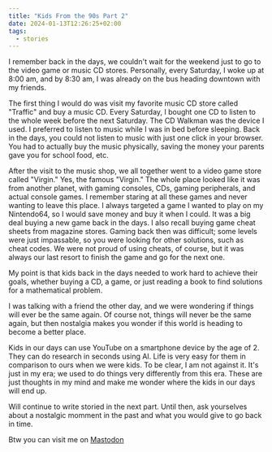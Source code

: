 ```yaml
---
title: "Kids From the 90s Part 2"
date: 2024-01-13T12:26:25+02:00
tags:
  - stories
---
```


I remember back in the days, we couldn't wait for the weekend just to go to the video game or music CD stores. Personally, every Saturday, I woke up at 8:00 am, and by 8:30 am, I was already on the bus heading downtown with my friends.

The first thing I would do was visit my favorite music CD store called "Traffic" and buy a music CD. Every Saturday, I bought one CD to listen to the whole week before the next Saturday. The CD Walkman was the device I used. I preferred to listen to music while I was in bed before sleeping. Back in the days, you could not listen to music with just one click in your browser. You had to actually buy the music physically, saving the money your parents gave you for school food, etc.

After the visit to the music shop, we all together went to a video game store called "Virgin." Yes, the famous "Virgin." The whole place looked like it was from another planet, with gaming consoles, CDs, gaming peripherals, and actual console games. I remember staring at all these games and never wanting to leave this place. I always targeted a game I wanted to play on my Nintendo64, so I would save money and buy it when I could. It was a big deal buying a new game back in the days. I also recall buying game cheat sheets from magazine stores. Gaming back then was difficult; some levels were just impassable, so you were looking for other solutions, such as cheat codes. We were not proud of using cheats, of course, but it was always our last resort to finish the game and go for the next one.

My point is that kids back in the days needed to work hard to achieve their goals, whether buying a CD, a game, or just reading a book to find solutions for a mathematical problem.

I was talking with a friend the other day, and we were wondering if things will ever be the same again. Of course not, things will never be the same again, but then nostalgia makes you wonder if this world is heading to become a better place.

Kids in our days can use YouTube on a smartphone device by the age of 2. They can do research in seconds using AI. Life is very easy for them in comparison to ours when we were kids. To be clear, I am not against it. It's just in my era; we used to do things very differently from this era. These are just thoughts in my mind and make me wonder where the kids in our days will end up.

Will continue to write storied in the next part. Until then, ask yourselves about a nostalgic momment in the past and what you would give to go back in time.

Btw you can visit me on <a rel="me" href="https://fosstodon.org/@sio">Mastodon</a>